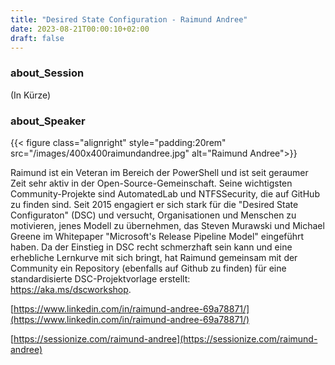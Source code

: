 ```yaml
---
title: "Desired State Configuration - Raimund Andree"
date: 2023-08-21T00:00:10+02:00
draft: false
---
```


### about_Session

(In Kürze)

### about_Speaker

{{< figure class="alignright" style="padding:20rem" src="/images/400x400raimundandree.jpg" alt="Raimund Andree">}}

Raimund ist ein Veteran im Bereich der PowerShell und ist seit geraumer Zeit sehr aktiv in der Open-Source-Gemeinschaft. Seine wichtigsten Community-Projekte sind AutomatedLab und NTFSSecurity, die auf GitHub zu finden sind. Seit 2015 engagiert er sich stark für die "Desired State Configuraton" (DSC) und versucht, Organisationen und Menschen zu motivieren, jenes Modell zu übernehmen, das Steven Murawski und Michael Greene im Whitepaper "Microsoft's Release Pipeline Model" eingeführt haben. Da der Einstieg in DSC recht schmerzhaft sein kann und eine erhebliche Lernkurve mit sich bringt, hat Raimund gemeinsam mit der Community ein Repository (ebenfalls auf Github zu finden) für eine standardisierte DSC-Projektvorlage erstellt:  
https://aka.ms/dscworkshop.


[https://www.linkedin.com/in/raimund-andree-69a78871/](https://www.linkedin.com/in/raimund-andree-69a78871/)

[https://sessionize.com/raimund-andree](https://sessionize.com/raimund-andree)


